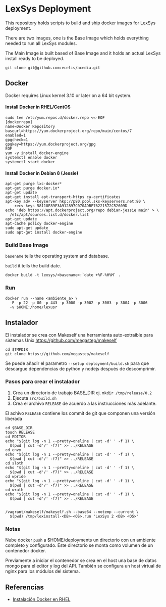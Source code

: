 # LexSys Deployment

This repository holds scripts to build and ship docker images for LexSys
deployment.

There are two images, one is the Base Image which holds everything
needed to run all LexSys modules.

The Main Image is built based of Base Image and it holds an actual
LexSys install ready to be deployed.


    git clone git@github.com:ecelis/acedia.git


## Docker

Docker requires Linux kernel 3.10 or later on a 64 bit system.


#### Install Docker in RHEL/CentOS


    sudo tee /etc/yum.repos.d/docker.repo <<-EOF
    [dockerrepo]
    name=Docker Repository
    baseurl=https://yum.dockerproject.org/repo/main/centos/7
    enabled=1
    gpgcheck=1
    gpgkey=https://yum.dockerproject.org/gpg
    EOF
    yum -y install docker-engine
    systemctl enable docker
    systemctl start docker


#### Install Docker in Debian 8 (Jessie)


    apt-get purge lxc-docker*
    apt-get purge docker.io*
    apt-get update
    apt-get install apt-transport-https ca-certificates
    apt-key adv --keyserver hkp://p80.pool.sks-keyservers.net:80 \
      --recv-keys 58118E89F3A912897C070ADBF76221572C52609D
    echo 'deb https://apt.dockerproject.org/repo debian-jessie main' > \
      /etc/apt/sources.list.d/docker.list
    apt-get update
    apt-cache policy docker-engine
    sudo apt-get update
    sudo apt-get install docker-engine


### Build Base Image

`basename` tells the operating system and database.

`build` it tells the build date.


    docker build -t lexsys/<basename>:`date +%F-%H%M` .


### Run


    docker run --name <ambiente_a> \
      -P -p 22 -p 80 -p 443 -p 3000 -p 3002 -p 3003 -p 3004 -p 3006
      -v $HOME:/home/lexusr



## Instalador

El instalador se crea con Makeself una herramienta auto-extraible para
sistemas Unix https://github.com/megastep/makeself


    cd $TMPDIR
    git clone https://github.com/megastep/makeself



Se puede añadir el parametro `--setup deployment/build.sh` para que
descargue dependencias de python y nodejs después de descomprimir.


### Pasos para crear el instalador

1. Crea un directorio de trabajo BASE_DIR ej. `mkdir /tmp/release/0.2`
2. Ejecuta `src/build.sh`
3. Crea el archivo `RELEASE` de acuerdo a las instrucciones más
   adelante.


El achivo `RELEASE` contiene los commit de git que componen una versión liberada


    cd $BASE_DIR
    touch RELEASE
    cd EDITOR
    echo "$(git log -n 1 --pretty=oneline | cut -d' ' -f 1) \
      $(pwd | cut -d'/' -f7)" >> ../RELEASE
    cd envy
    echo "$(git log -n 1 --pretty=oneline | cut -d' ' -f 1) \
      $(pwd | cut -d'/' -f7)" >> ../RELEASE
    cd sloth
    echo "$(git log -n 1 --pretty=oneline | cut -d' ' -f 1) \
      $(pwd | cut -d'/' -f7)" >> ../RELEASE
    cd wpride
    echo "$(git log -n 1 --pretty=oneline | cut -d' ' -f 1) \
      $(pwd | cut -d'/' -f7)" >> ../RELEASE
    cd wrath
    echo "$(git log -n 1 --pretty=oneline | cut -d' ' -f 1) \
      $(pwd | cut -d'/' -f7)" >> ../RELEASE


    /vagrant/makeself/makeself.sh --base64 --notemp --current \
      $(pwd) /tmp/lexinstall-<DB>-<OS>.run "LexSys 2 <DB> <OS>"


### Notas


Nube docker `push` a $HOME/deployments un directorio con un
ambiente completo y configurado. Este directorio se monta como
volumen de un contenedor docker.

Previamente a iniciar el contenedor se crea en el host una base de
datos mongo para el editor y log del API. También se configura un host
virtual de nginx para los módulos del sistema.

## Referencias

* [Instalación Docker en RHEL](https://docs.docker.com/engine/installation/linux/rhel/)

